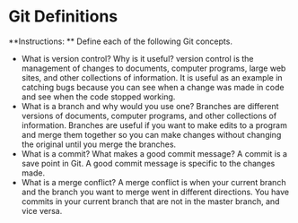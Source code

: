 # Git Definitions

**Instructions: ** Define each of the following Git concepts.

* What is version control?  Why is it useful?  version control is the management of changes to documents, computer programs, large web sites, and other collections of information.  It is useful as an example in catching bugs because you can see when a change was made in code and see when the code stopped working.  
* What is a branch and why would you use one?  Branches are different versions of documents, computer programs, and other collections of information.  Branches are useful if you want to make edits to a program and merge them together so you can make changes without changing the original until you merge the branches.  
* What is a commit? What makes a good commit message?  A commit is a save point in Git.  A good commit message is specific to the changes made.  
* What is a merge conflict? A merge conflict is when your current branch and the branch you want to merge went in different directions.  You have commits in your current branch that are not in the master branch, and vice versa.  